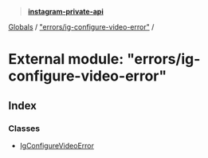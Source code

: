 > **[instagram-private-api](../README.md)**

[Globals](../README.md) / ["errors/ig-configure-video-error"](_errors_ig_configure_video_error_.md) /

# External module: "errors/ig-configure-video-error"

## Index

### Classes

* [IgConfigureVideoError](../classes/_errors_ig_configure_video_error_.igconfigurevideoerror.md)